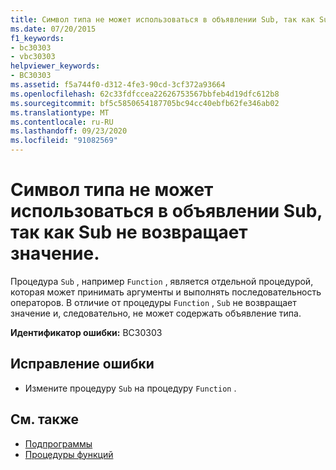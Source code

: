 ```yaml
---
title: Символ типа не может использоваться в объявлении Sub, так как Sub не возвращает значение.
ms.date: 07/20/2015
f1_keywords:
- bc30303
- vbc30303
helpviewer_keywords:
- BC30303
ms.assetid: f5a744f0-d312-4fe3-90cd-3cf372a93664
ms.openlocfilehash: 62c33fdfccea22626753567bbfeb4d19dfc612b8
ms.sourcegitcommit: bf5c5850654187705bc94cc40ebfb62fe346ab02
ms.translationtype: MT
ms.contentlocale: ru-RU
ms.lasthandoff: 09/23/2020
ms.locfileid: "91082569"
---
```

# <a name="type-character-cannot-be-used-in-a-sub-declaration-because-a-sub-doesnt-return-a-value"></a>Символ типа не может использоваться в объявлении Sub, так как Sub не возвращает значение.

Процедура `Sub` , например `Function` , является отдельной процедурой, которая может принимать аргументы и выполнять последовательность операторов. В отличие от процедуры `Function` , `Sub` не возвращает значение и, следовательно, не может содержать объявление типа.  
  
 **Идентификатор ошибки:** BC30303  
  
## <a name="to-correct-this-error"></a>Исправление ошибки  
  
- Измените процедуру `Sub` на процедуру `Function` .  
  
## <a name="see-also"></a>См. также

- [Подпрограммы](../programming-guide/language-features/procedures/sub-procedures.md)
- [Процедуры функций](../programming-guide/language-features/procedures/function-procedures.md)
